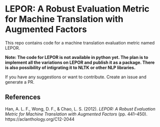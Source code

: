 # LEPOR: A Robust Evaluation Metric for Machine Translation with Augmented Factors
This repo contains code for a machine translation evaluation metric named LEPOR.

**Note: The code for LEPOR is not available in python yet. The plan is to implement all the variations on LEPOR and publish it as a package. There is also possibility of intigrating it to NLTK or other NLP libraries.**

If you have any suggestions or want to contribute. Create an issue and generate a PR.

## References
<div class="csl-entry">Han, A. L. F., Wong, D. F., &#38; Chao, L. S. (2012). <i>LEPOR: A Robust Evaluation Metric for Machine Translation with Augmented Factors</i> (pp. 441–450). https://aclanthology.org/C12-2044</div>
